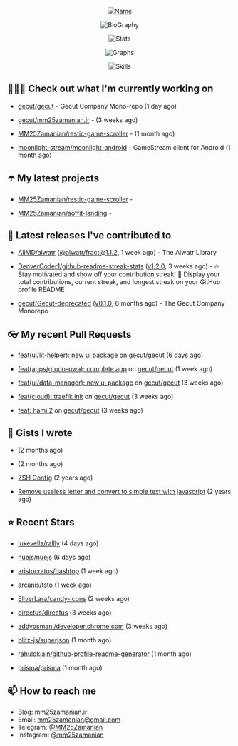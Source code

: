 <p align="center">
  <a href="https://github.com/MM25Zamanian">
    <img
      src="https://readme-typing-svg.demolab.com?font=Comic+Neue&weight=800&size=30&duration=4000&pause=1000&color=04F759&center=true&vCenter=true&multiline=true&repeat=false&width=462&lines=S.+MohammadMahdi+Zamanian"
      alt="Name"
    />
  </a>
</p>

<p align="center">
  <img
    src="https://readme-typing-svg.demolab.com?font=Comic+Neue&duration=4000&pause=1000&color=04F759&center=true&vCenter=true&lines=Junior+Full-Stack+Developer;Focusing+on+Front-End+With+Best+Practice;Trying+to+Learn+SW+Architecture+Patterns"
    alt="BioGraphy"
  />
</p>

<p align="center">
  <img src="https://streak-stats.demolab.com/?user=MM25Zamanian&hide_border=true&border_radius=0&date_format=j%20M%5B%20Y%5D&mode=weekly&card_width=400&background=000802&sideLabels=04F759&dates=04F759&sideNums=04F759&currStreakNum=04F759&ring=04F759&currStreakLabel=04F759&fire=EB4705&hide_longest_streak=true" alt="Stats" />
</p>

<p align="center">
  <img
    src="https://github-readme-activity-graph.vercel.app/graph?username=MM25Zamanian&bg_color=000802&color=04F759&line=04F759&point=ffffff&area=true&hide_border=true"
    alt="Graphs"
  />
</p>

<p align="center">
  <img
    src="https://skillicons.dev/icons?i=androidstudio,arduino,bash,bootstrap,cpp,ts,codepen,css,django,docker,figma,linux,lit,md,mongodb,nginx,nodejs,py,vscode,vite&perline=10"
    alt="Skills"
  />
</p>


## 👨🏻‍💻 Check out what I'm currently working on



- [gecut/gecut](https://github.com/gecut/gecut) - Gecut Company Mono-repo (1 day ago)

- [gecut/mm25zamanian.ir](https://github.com/gecut/mm25zamanian.ir) -  (3 weeks ago)

- [MM25Zamanian/restic-game-scroller](https://github.com/MM25Zamanian/restic-game-scroller) -  (1 month ago)

- [moonlight-stream/moonlight-android](https://github.com/moonlight-stream/moonlight-android) - GameStream client for Android (1 month ago)

## ☂️ My latest projects



- [MM25Zamanian/restic-game-scroller](https://github.com/MM25Zamanian/restic-game-scroller) - 

- [MM25Zamanian/soffit-landing](https://github.com/MM25Zamanian/soffit-landing) - 

## 🎉 Latest releases I've contributed to



- [AliMD/alwatr](https://github.com/AliMD/alwatr) ([@alwatr/fract@1.1.2](https://github.com/AliMD/alwatr/releases/tag/%40alwatr/fract%401.1.2), 1 week ago) - The Alwatr Library

- [DenverCoder1/github-readme-streak-stats](https://github.com/DenverCoder1/github-readme-streak-stats) ([v1.2.0](https://github.com/DenverCoder1/github-readme-streak-stats/releases/tag/v1.2.0), 3 weeks ago) - 🔥 Stay motivated and show off your contribution streak! 🌟 Display your total contributions, current streak, and longest streak on your GitHub profile README

- [gecut/Gecut-deprecated](https://github.com/gecut/Gecut-deprecated) ([v0.1.0](https://github.com/gecut/Gecut-deprecated/releases/tag/v0.1.0), 6 months ago) - The Gecut Company Monorepo

## 👓 My recent Pull Requests



- [feat(ui/lit-helper): new ui package](https://github.com/gecut/gecut/pull/380) on [gecut/gecut](https://github.com/gecut/gecut) (6 days ago)

- [feat(apps/gtodo-pwa): complete app](https://github.com/gecut/gecut/pull/379) on [gecut/gecut](https://github.com/gecut/gecut) (1 week ago)

- [feat(ui/data-manager): new ui package](https://github.com/gecut/gecut/pull/366) on [gecut/gecut](https://github.com/gecut/gecut) (3 weeks ago)

- [feat(cloud): traefik init](https://github.com/gecut/gecut/pull/365) on [gecut/gecut](https://github.com/gecut/gecut) (3 weeks ago)

- [feat: hami 2](https://github.com/gecut/gecut/pull/362) on [gecut/gecut](https://github.com/gecut/gecut) (3 weeks ago)

## 📓 Gists I wrote



- [](https://gist.github.com/4a90a63f8e2481311cfb56dd65a50c40) (2 months ago)

- [](https://gist.github.com/6fa5e6dbc6fbe09398ad885d68200702) (2 months ago)

- [ZSH Config](https://gist.github.com/fc1960135cf54fd5fae966c637455ffe) (2 years ago)

- [Remove useless letter and convert to simple text with javascript](https://gist.github.com/2249ec3b4dfe1de7693d6412beeba5a0) (2 years ago)

## ⭐ Recent Stars



- [lukevella/rallly](https://github.com/lukevella/rallly) (4 days ago)

- [nuejs/nuejs](https://github.com/nuejs/nuejs) (6 days ago)

- [aristocratos/bashtop](https://github.com/aristocratos/bashtop) (1 week ago)

- [arcanis/tsto](https://github.com/arcanis/tsto) (1 week ago)

- [EliverLara/candy-icons](https://github.com/EliverLara/candy-icons) (2 weeks ago)

- [directus/directus](https://github.com/directus/directus) (3 weeks ago)

- [addyosmani/developer.chrome.com](https://github.com/addyosmani/developer.chrome.com) (3 weeks ago)

- [blitz-js/superjson](https://github.com/blitz-js/superjson) (1 month ago)

- [rahuldkjain/github-profile-readme-generator](https://github.com/rahuldkjain/github-profile-readme-generator) (1 month ago)

- [prisma/prisma](https://github.com/prisma/prisma) (1 month ago)

## 📫 How to reach me

- Blog: [mm25zamanian.ir](https://mm25zamanian.ir)
- Email: [mm25zamanian@gmail.com](mailto://mm25zamanian@gmail.com)
- Telegram: [@MM25Zamanian](https://t.me/MM25Zamanian)
- Instagram: [@mm25zamanian](https://instagram.com/mm25zamanian)
